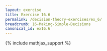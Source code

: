```yaml
---
layout: exercise
title: Exercise 16.6
permalink: /decision-theory-exercises/ex_6/
breadcrumb: 16-Making-Simple-Decisions
canonical_id: ex16.6
---
```


{% include mathjax_support %}
